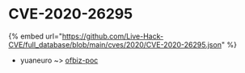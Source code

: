 # CVE-2020-26295
{% embed url="https://github.com/Live-Hack-CVE/full_database/blob/main/cves/2020/CVE-2020-26295.json" %}

* yuaneuro ~> [ofbiz-poc](https://www.alice-snow.ru/2020/database/cve-2020-26295/ofbiz-poc-yuaneuro)